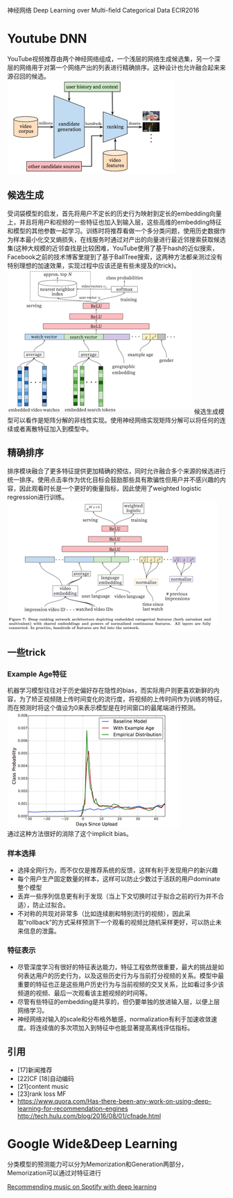 神经网络
Deep Learning over Multi-ﬁeld Categorical Data ECIR2016


# Youtube DNN
YouTube视频推荐由两个神经网络组成，一个浅层的网络生成候选集，另一个深层的网络用于对第一个网络产出的列表进行精确排序。这种设计也允许融合起来来源召回的候选。  
![](../img/machine_learning/deep-learning/youtube-framework.png)

## 候选生成
受词袋模型的启发，首先将用户不定长的历史行为映射到定长的embedding向量上，并且将用户和视频的一些特征也加入到输入层，这些高维的embedding特征和模型的其他参数一起学习。训练时将推荐看做一个多分类问题，使用历史数据作为样本最小化交叉熵损失，在线服务时通过对产出的向量进行最近邻搜索获取候选集(这种大规模的近邻查找是比较困难，YouTube使用了基于hash的近似搜索，Facebook之前的技术博客里提到了基于BallTree搜索，这两种方法都亲测过没有特别理想的加速效果，实现过程中应该还是有些未提及的trick)。
![](../img/machine_learning/deep-learning/generate-network.png)
候选生成模型可以看作是矩阵分解的非线性实现。使用神经网络实现矩阵分解可以将任何的连续或者离散特征加入到模型中。

## 精确排序
排序模块融合了更多特征提供更加精确的预估，同时允许融合多个来源的候选进行统一排序。使用点击率作为优化目标会鼓励那些具有欺骗性但用户并不感兴趣的内容，因此观看时长是一个更好的衡量指标，因此使用了weighted logistic regression进行训练。
![](../img/machine_learning/deep-learning/rank-network.png)


## 一些trick
### Example Age特征
机器学习模型往往对于历史偏好存在隐性的bias，而实际用户则更喜欢新鲜的内容，为了矫正视频随上传时间变化的流行度，将视频的上传时间作为训练的特征，而在预测时将这个值设为0来表示模型是在时间窗口的最尾端进行预测。   
![](../img/machine_learning/deep-learning/example-age.png)   
通过这种方法很好的消除了这个implicit bias。

### 样本选择   
- 选择全网行为，而不仅仅是推荐系统的反馈，这样有利于发现用户的新兴趣
- 每个用户生产固定数量的样本，这样可以防止少数过于活跃的用户dominate整个模型
- 丢弃一些序列信息更有利于发现（当上下文切换时过于拟合之前的行为并不合适），防止过拟合。
- 不对称的共现对非常多（比如连续剧和特别流行的视频），因此采取“rollback”的方式采样预测下一个观看的视频比随机采样更好，可以防止未来信息的泄露。

### 特征表示
- 尽管深度学习有很好的特征表达能力，特征工程依然很重要，最大的挑战是如何表达用户的历史行为，以及这些历史行为与当前打分视频的关系。模型中最重要的特征也正是这些用户历史行为与当前视频的交叉关系，比如看过多少该频道的视频、最后一次观看该主题视频的时间等。
- 尽管有些特征的embedding是共享的，但仍要单独的放进输入层，以便上层网络学习。
- 神经网络对输入的scale和分布格外敏感，normalization有利于加速收敛速度。将连续值的多次项加入到特征中也能显著提高离线评估指标。

## 引用
- [17]新闻推荐
- [22]CF [18]自动编码
- [21]content music
- [23]rank loss MF
- https://www.quora.com/Has-there-been-any-work-on-using-deep-learning-for-recommendation-engines
http://tech.hulu.com/blog/2016/08/01/cfnade.html

# Google Wide&Deep Learning
分类模型的预测能力可以分为Memorization和Generation两部分，Memorization可以通过对特征进行


[Recommending music on Spotify with deep learning](http://benanne.github.io/2014/08/05/spotify-cnns.html)

